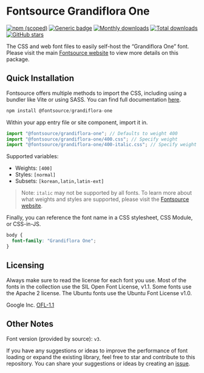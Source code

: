 # Fontsource Grandiflora One

[![npm (scoped)](https://img.shields.io/npm/v/@fontsource/grandiflora-one?color=brightgreen)](https://www.npmjs.com/package/@fontsource/grandiflora-one) [![Generic badge](https://img.shields.io/badge/fontsource-passing-brightgreen)](https://github.com/fontsource/fontsource) [![Monthly downloads](https://badgen.net/npm/dm/@fontsource/grandiflora-one)](https://github.com/fontsource/fontsource) [![Total downloads](https://badgen.net/npm/dt/@fontsource/grandiflora-one)](https://github.com/fontsource/fontsource) [![GitHub stars](https://img.shields.io/github/stars/fontsource/fontsource.svg?style=social&label=Star)](https://github.com/fontsource/fontsource/stargazers)

The CSS and web font files to easily self-host the “Grandiflora One” font. Please visit the main [Fontsource website](https://fontsource.org/fonts/grandiflora-one) to view more details on this package.

## Quick Installation

Fontsource offers multiple methods to import the CSS, including using a bundler like Vite or using SASS. You can find full documentation [here](https://fontsource.org/docs/getting-started/introduction).

```javascript
npm install @fontsource/grandiflora-one
```

Within your app entry file or site component, import it in.

```javascript
import "@fontsource/grandiflora-one"; // Defaults to weight 400
import "@fontsource/grandiflora-one/400.css"; // Specify weight
import "@fontsource/grandiflora-one/400-italic.css"; // Specify weight and style
```

Supported variables:
- Weights: `[400]`
- Styles: `[normal]`
- Subsets: `[korean,latin,latin-ext]`

> Note: `italic` may not be supported by all fonts. To learn more about what weights and styles are supported, please visit the [Fontsource website](https://fontsource.org/fonts/grandiflora-one).

Finally, you can reference the font name in a CSS stylesheet, CSS Module, or CSS-in-JS.

```css
body {
  font-family: "Grandiflora One";
}
```

## Licensing
Always make sure to read the license for each font you use. Most of the fonts in the collection use the SIL Open Font License, v1.1. Some fonts use the Apache 2 license. The Ubuntu fonts use the Ubuntu Font License v1.0.

Google Inc.
[OFL-1.1](http://scripts.sil.org/OFL)

## Other Notes
Font version (provided by source): `v3`.

If you have any suggestions or ideas to improve the performance of font loading or expand the existing library, feel free to star and contribute to this repository. You can share your suggestions or ideas by creating an [issue](https://github.com/fontsource/fontsource/issues).